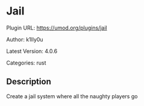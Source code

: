 # Jail

Plugin URL: https://umod.org/plugins/jail

Author: k1lly0u

Latest Version: 4.0.6

Categories: rust

## Description

Create a jail system where all the naughty players go
